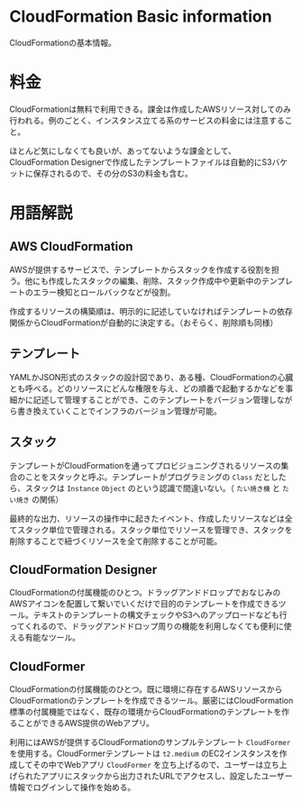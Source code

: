 # CloudFormation Basic information

CloudFormationの基本情報。

# 料金

CloudFormationは無料で利用できる。課金は作成したAWSリソース対してのみ行われる。例のごとく、インスタンス立てる系のサービスの料金には注意すること。

ほとんど気にしなくても良いが、あってないような課金として、CloudFormation Designerで作成したテンプレートファイルは自動的にS3バケットに保存されるので、その分のS3の料金も含む。

# 用語解説

## AWS CloudFormation

AWSが提供するサービスで、テンプレートからスタックを作成する役割を担う。他にも作成したスタックの編集、削除、スタック作成中や更新中のテンプレートのエラー検知とロールバックなどが役割。

作成するリソースの構築順は、明示的に記述していなければテンプレートの依存関係からCloudFormationが自動的に決定する。（おそらく、削除順も同様）

## テンプレート

YAMLかJSON形式のスタックの設計図であり、ある種、CloudFormationの心臓とも呼べる。どのリソースにどんな権限を与え、どの順番で起動するかなどを事細かに記述して管理することができ、このテンプレートをバージョン管理しながら書き換えていくことでインフラのバージョン管理が可能。

## スタック

テンプレートがCloudFormationを通ってプロビジョニングされるリソースの集合のことをスタックと呼ぶ。テンプレートがプログラミングの `Class` だとしたら、スタックは `Instance` `Object` のという認識で間違いない。（ `たい焼き機` と `たい焼き` の関係）

最終的な出力、リソースの操作中に起きたイベント、作成したリソースなどは全てスタック単位で管理される。スタック単位でリソースを管理でき、スタックを削除することで紐づくリソースを全て削除することが可能。

## CloudFormation Designer

CloudFormationの付属機能のひとつ。ドラッグアンドドロップでおなじみのAWSアイコンを配置して繋いでいくだけで目的のテンプレートを作成できるツール。テキストのテンプレートの構文チェックやS3へのアップロードなども行ってくれるので、ドラッグアンドドロップ周りの機能を利用しなくても便利に使える有能なツール。

## CloudFormer

CloudFormationの付属機能のひとつ。既に環境に存在するAWSリソースからCloudFormationのテンプレートを作成できるツール。厳密にはCloudFormation標準の付属機能ではなく、既存の環境からCloudFormationのテンプレートを作ることができるAWS提供のWebアプリ。

利用にはAWSが提供するCloudFormationのサンプルテンプレート `CloudFormer` を使用する。CloudFormerテンプレートは `t2.medium` のEC2インスタンスを作成してその中でWebアプリ `CloudFormer` を立ち上げるので、ユーザーは立ち上げられたアプリにスタックから出力されたURLでアクセスし、設定したユーザー情報でログインして操作を始める。

